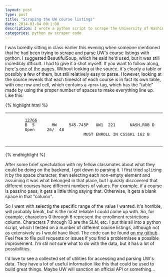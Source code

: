 ```yaml
---
layout: post
type: post
title: "Scraping the UW course listings"
date: 2014-03-04 00:1:00
description: I wrote a python script to scrape the University of Washington's course listings
categories: python uw scraper code
---
```


I was boredly sitting in class earlier this evening when someone mentioned that
he had been trying to scrape and parse UW's course listings with python. I
suggested BeautifulSoup, which he said he'd used, but it was still incredibly
dfficult. I had to give it a shot myself. If you want to follow along, [here's
one of the
pages](https://www.washington.edu/students/timeschd/B/SPR2014/css.html).
Without looking at the source, it's clearly a table or possibly a few of them,
but still relatively easy to parse. However, looking at the source reveals
that each timeslot of each course is in fact its own table, with one row and
cell, which contains a `<pre>` tag, which has the "table" made by using the
proper number of spaces to make everything line up. Like this:

{% highlight html %}
<table width="100%" ><tr><td><pre>
       <A
       HREF=https://sdb.admin.washington.edu/timeschd/uwnetid/sln.asp?QTRYR=SPR+2014&SLN=12766>12766</A>
       B  5       MW     545-745P   UW1  221      NASH,ROB D
       Open     26/  48                      
                               MUST ENROLL IN CSSSKL 162 B                                                                                                                         
                               </td></tr></table>
{% endhighlight %}

After some brief spectulation with my fellow classmates about what they could
be doing on the backend, I got down to parsing it. I first tried `split`ing
it by the space character, then selecting each non-empty element and assuming
it was what belonged in that place, but I quickly discovered that different
courses have different numbers of values. For example, if a course is pass/no
pass, it gets a little thing saying that. Otherwise, it gets a blank space in
that "column".

So I went with selectig the specific range of the value I wanted. It's
horrible, will probably break, but is the most reliable I could come up with.
So, for example, characters 0 through 6 represent the enrollment restrictions
column. Characters 7 through 13 are the SLN, etc. I put this all into a python
script, which I tested on a number of different course listings, although not
as extensively as I would have liked. The code can be found [on my
github](https://github.com/thefinn93/UWCourseScraper). Feel free to file pull
requests or issues if you find a problem/see a possible improvement. I'm stil
not sure what to do with the data, but it has a lot of possibilities.

I'd love to see a collected set of utilities for accessing and parsing UW's
data. They have a lot of useful information like this that could be used to
build great things. Maybe UW will sanction an official API or something...
